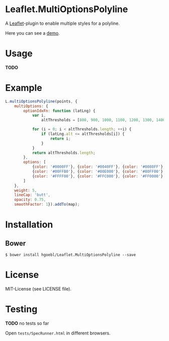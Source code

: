# Leaflet.MultiOptionsPolyline

A [Leaflet](http://leafletjs.com/)-plugin to enable multiple styles for a polyline.

Here you can see a [demo](http://hgoebl.github.io/Leaflet.MultiOptionsPolyline/demo/).

# Usage

**TODO**

# Example

```js
L.multiOptionsPolyline(points, {
    multiOptions: {
        optionIdxFn: function (latLng) {
            var i,
                altThresholds = [800, 900, 1000, 1100, 1200, 1300, 1400, 1500];

            for (i = 0; i < altThresholds.length; ++i) {
                if (latLng.alt <= altThresholds[i]) {
                    return i;
                }
            }
            return altThresholds.length;
        },
        options: [
            {color: '#0000FF'}, {color: '#0040FF'}, {color: '#0080FF'},
            {color: '#00FFB0'}, {color: '#00E000'}, {color: '#80FF00'},
            {color: '#FFFF00'}, {color: '#FFC000'}, {color: '#FF0000'}
        ]
    },
    weight: 5,
    lineCap: 'butt',
    opacity: 0.75,
    smoothFactor: 1}).addTo(map);
```

# Installation

## Bower

    $ bower install hgoebl/Leaflet.MultiOptionsPolyline --save

# License

MIT-License (see LICENSE file).

# Testing

**TODO** no tests so far

Open `tests/SpecRunner.html` in different browsers.
